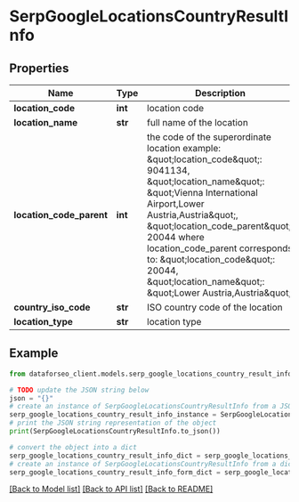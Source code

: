# SerpGoogleLocationsCountryResultInfo


## Properties

Name | Type | Description | Notes
------------ | ------------- | ------------- | -------------
**location_code** | **int** | location code | [optional] 
**location_name** | **str** | full name of the location | [optional] 
**location_code_parent** | **int** | the code of the superordinate location example: \&quot;location_code\&quot;: 9041134, \&quot;location_name\&quot;: \&quot;Vienna International Airport,Lower Austria,Austria\&quot;, \&quot;location_code_parent\&quot;: 20044 where location_code_parent corresponds to: \&quot;location_code\&quot;: 20044, \&quot;location_name\&quot;: \&quot;Lower Austria,Austria\&quot; | [optional] 
**country_iso_code** | **str** | ISO country code of the location | [optional] 
**location_type** | **str** | location type | [optional] 

## Example

```python
from dataforseo_client.models.serp_google_locations_country_result_info import SerpGoogleLocationsCountryResultInfo

# TODO update the JSON string below
json = "{}"
# create an instance of SerpGoogleLocationsCountryResultInfo from a JSON string
serp_google_locations_country_result_info_instance = SerpGoogleLocationsCountryResultInfo.from_json(json)
# print the JSON string representation of the object
print(SerpGoogleLocationsCountryResultInfo.to_json())

# convert the object into a dict
serp_google_locations_country_result_info_dict = serp_google_locations_country_result_info_instance.to_dict()
# create an instance of SerpGoogleLocationsCountryResultInfo from a dict
serp_google_locations_country_result_info_form_dict = serp_google_locations_country_result_info.from_dict(serp_google_locations_country_result_info_dict)
```
[[Back to Model list]](../README.md#documentation-for-models) [[Back to API list]](../README.md#documentation-for-api-endpoints) [[Back to README]](../README.md)


